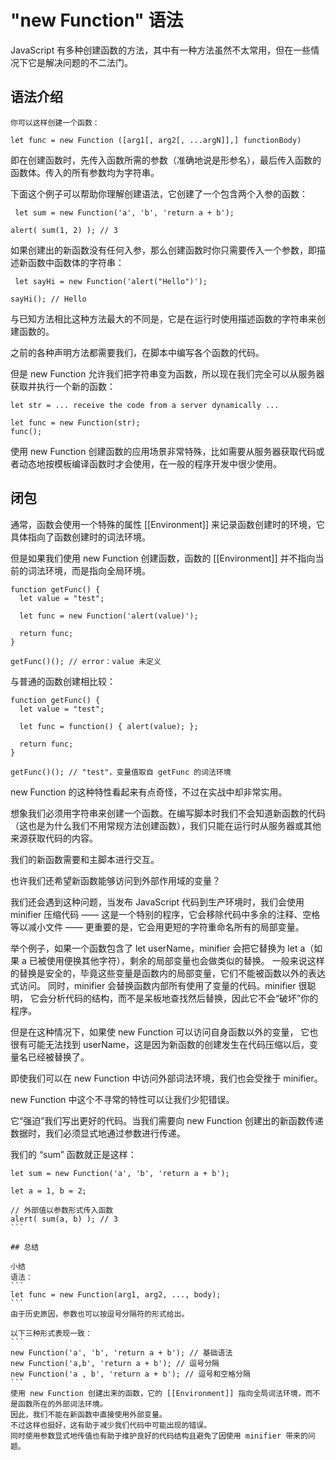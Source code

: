 # "new Function" 语法

JavaScript 有多种创建函数的方法，其中有一种方法虽然不太常用，但在一些情况下它是解决问题的不二法门。

## 语法介绍

```
你可以这样创建一个函数：

let func = new Function ([arg1[, arg2[, ...argN]],] functionBody)
```
即在创建函数时，先传入函数所需的参数（准确地说是形参名），最后传入函数的函数体。传入的所有参数均为字符串。

下面这个例子可以帮助你理解创建语法，它创建了一个包含两个入参的函数：
```
 let sum = new Function('a', 'b', 'return a + b');

alert( sum(1, 2) ); // 3
```
如果创建出的新函数没有任何入参，那么创建函数时你只需要传入一个参数，即描述新函数中函数体的字符串：
```
 let sayHi = new Function('alert("Hello")');

sayHi(); // Hello
```
与已知方法相比这种方法最大的不同是，它是在运行时使用描述函数的字符串来创建函数的。

之前的各种声明方法都需要我们，在脚本中编写各个函数的代码。

但是 new Function 允许我们把字符串变为函数，所以现在我们完全可以从服务器获取并执行一个新的函数：

```
let str = ... receive the code from a server dynamically ...

let func = new Function(str);
func();
```
使用 new Function 创建函数的应用场景非常特殊，比如需要从服务器获取代码或者动态地按模板编译函数时才会使用，在一般的程序开发中很少使用。


## 闭包
通常，函数会使用一个特殊的属性 [[Environment]] 来记录函数创建时的环境，它具体指向了函数创建时的词法环境。

但是如果我们使用 new Function 创建函数，函数的 [[Environment]] 并不指向当前的词法环境，而是指向全局环境。
```
function getFunc() {
  let value = "test";

  let func = new Function('alert(value)');

  return func;
}

getFunc()(); // error：value 未定义
```
与普通的函数创建相比较：
```
function getFunc() {
  let value = "test";

  let func = function() { alert(value); };

  return func;
}

getFunc()(); // "test"，变量值取自 getFunc 的词法环境
```
new Function 的这种特性看起来有点奇怪，不过在实战中却非常实用。

想象我们必须用字符串来创建一个函数。在编写脚本时我们不会知道新函数的代码（这也是为什么我们不用常规方法创建函数），我们只能在运行时从服务器或其他来源获取代码的内容。

我们的新函数需要和主脚本进行交互。

也许我们还希望新函数能够访问到外部作用域的变量？

我们还会遇到这种问题，当发布 JavaScript 代码到生产环境时，我们会使用 minifier 压缩代码 —— 这是一个特别的程序，它会移除代码中多余的注释、空格等以减小文件 —— 更重要的是，它会用更短的字符重命名所有的局部变量。

举个例子，如果一个函数包含了 let userName，minifier 会把它替换为 let a（如果 a 已被使用便换其他字符），剩余的局部变量也会做类似的替换。
一般来说这样的替换是安全的，毕竟这些变量是函数内的局部变量，它们不能被函数以外的表达式访问。
同时，minifier 会替换函数内部所有使用了变量的代码。minifier 很聪明，
它会分析代码的结构，而不是呆板地查找然后替换，因此它不会“破坏”你的程序。

但是在这种情况下，如果使 new Function 可以访问自身函数以外的变量，
它也很有可能无法找到 userName，这是因为新函数的创建发生在代码压缩以后，变量名已经被替换了。

即使我们可以在 new Function 中访问外部词法环境，我们也会受挫于 minifier。

new Function 中这个不寻常的特性可以让我们少犯错误。

它“强迫”我们写出更好的代码。当我们需要向 new Function 创建出的新函数传递数据时，我们必须显式地通过参数进行传递。

我们的 “sum” 函数就正是这样：
````
let sum = new Function('a', 'b', 'return a + b');

let a = 1, b = 2;

// 外部值以参数形式传入函数
alert( sum(a, b) ); // 3
```

## 总结

小结
语法：
```
let func = new Function(arg1, arg2, ..., body);
```
由于历史原因，参数也可以按逗号分隔符的形式给出。

以下三种形式表现一致：
```
new Function('a', 'b', 'return a + b'); // 基础语法
new Function('a,b', 'return a + b'); // 逗号分隔
new Function('a , b', 'return a + b'); // 逗号和空格分隔
```
使用 new Function 创建出来的函数，它的 [[Environment]] 指向全局词法环境，而不是函数所在的外部词法环境。
因此，我们不能在新函数中直接使用外部变量。
不过这样也挺好，这有助于减少我们代码中可能出现的错误。
同时使用参数显式地传值也有助于维护良好的代码结构且避免了因使用 minifier 带来的问题。